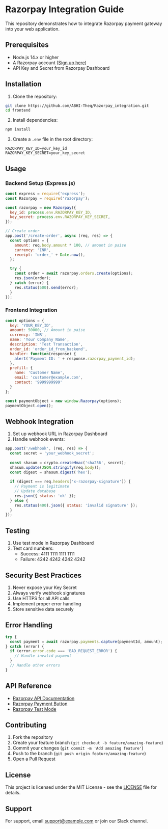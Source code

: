 # Razorpay Integration Guide

This repository demonstrates how to integrate Razorpay payment gateway into your web application.

## Prerequisites

- Node.js 14.x or higher
- A Razorpay account ([Sign up here](https://razorpay.com))
- API Key and Secret from Razorpay Dashboard

## Installation

1. Clone the repository:
```bash
git clone https://github.com/ABHI-Theq/Razorpay_integration.git
cd frontend
```

2. Install dependencies:
```bash
npm install
```

3. Create a `.env` file in the root directory:
```env
RAZORPAY_KEY_ID=your_key_id
RAZORPAY_KEY_SECRET=your_key_secret
```

## Usage

### Backend Setup (Express.js)

```javascript
const express = require('express');
const Razorpay = require('razorpay');

const razorpay = new Razorpay({
  key_id: process.env.RAZORPAY_KEY_ID,
  key_secret: process.env.RAZORPAY_KEY_SECRET,
});

// Create order
app.post('/create-order', async (req, res) => {
  const options = {
    amount: req.body.amount * 100, // amount in paise
    currency: 'INR',
    receipt: 'order_' + Date.now(),
  };

  try {
    const order = await razorpay.orders.create(options);
    res.json(order);
  } catch (error) {
    res.status(500).send(error);
  }
});
```

### Frontend Integration

```javascript
const options = {
  key: 'YOUR_KEY_ID',
  amount: 50000, // Amount in paise
  currency: 'INR',
  name: 'Your Company Name',
  description: 'Test Transaction',
  order_id: 'order_id_from_backend',
  handler: function(response) {
    alert('Payment ID: ' + response.razorpay_payment_id);
  },
  prefill: {
    name: 'Customer Name',
    email: 'customer@example.com',
    contact: '9999999999'
  }
};

const paymentObject = new window.Razorpay(options);
paymentObject.open();
```

## Webhook Integration

1. Set up webhook URL in Razorpay Dashboard
2. Handle webhook events:

```javascript
app.post('/webhook', (req, res) => {
  const secret = 'your_webhook_secret';
  
  const shasum = crypto.createHmac('sha256', secret);
  shasum.update(JSON.stringify(req.body));
  const digest = shasum.digest('hex');
  
  if (digest === req.headers['x-razorpay-signature']) {
    // Payment is legitimate
    // Update database
    res.json({ status: 'ok' });
  } else {
    res.status(400).json({ status: 'invalid signature' });
  }
});
```

## Testing

1. Use test mode in Razorpay Dashboard
2. Test card numbers:
   - Success: 4111 1111 1111 1111
   - Failure: 4242 4242 4242 4242

## Security Best Practices

1. Never expose your Key Secret
2. Always verify webhook signatures
3. Use HTTPS for all API calls
4. Implement proper error handling
5. Store sensitive data securely

## Error Handling

```javascript
try {
  const payment = await razorpay.payments.capture(paymentId, amount);
} catch (error) {
  if (error.error.code === 'BAD_REQUEST_ERROR') {
    // Handle invalid payment
  }
  // Handle other errors
}
```

## API Reference

- [Razorpay API Documentation](https://razorpay.com/docs/api)
- [Razorpay Payment Button](https://razorpay.com/docs/payment-button)
- [Razorpay Test Mode](https://razorpay.com/docs/test-mode)

## Contributing

1. Fork the repository
2. Create your feature branch (`git checkout -b feature/amazing-feature`)
3. Commit your changes (`git commit -m 'Add amazing feature'`)
4. Push to the branch (`git push origin feature/amazing-feature`)
5. Open a Pull Request

## License

This project is licensed under the MIT License - see the [LICENSE](LICENSE) file for details.

## Support

For support, email support@example.com or join our Slack channel.
